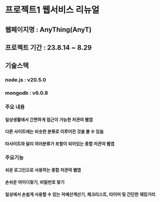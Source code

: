 # 프로젝트1 웹서비스 리뉴얼
## 웹페이지명 : AnyThing(AnyT)
## 프로젝트 기간 : 23.8.14 ~ 8.29
## 기술스택 
### node.js : v20.5.0
### mongodb : v6.0.8

### 주요 내용
#### 일상생활에서 간편하게 접근이 가능한 저관여 웹앱
#### 다른 사이트에는 비슷한 분류로 이루어진 것을 볼 수 있음
#### 타사이트와 달리 여러분류가 포함이 되어있는 종합 저관여 웹앱

### 주요기능
#### 쉬운 로그인으로 사용하는 종합 저관여 웹앱
#### 손쉬운 아이디찾기, 비밀번호 찾기
#### 일상에서 손쉽게 사용할 수 있는 저예산계산기, 체크리스트, 타이머 및 간단한 재밌거리  
